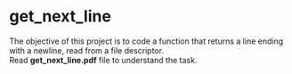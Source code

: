 # get_next_line
The objective of this project is to code a function that returns a line
ending with a newline, read from a file descriptor.  
Read **get_next_line.pdf** file to understand the task.
